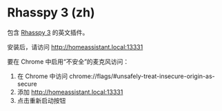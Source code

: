 # Rhasspy 3 (zh)

包含 [Rhasspy 3](https://github.com/rhasspy/rhasspy3) 的英文插件。

安装后，请访问 http://homeassistant.local:13331

要在 Chrome 中启用“不安全”的麦克风访问：

1. 在 Chrome 中访问 chrome://flags/#unsafely-treat-insecure-origin-as-secure
2. 添加 http://homeassistant.local:13331
3. 点击重新启动按钮